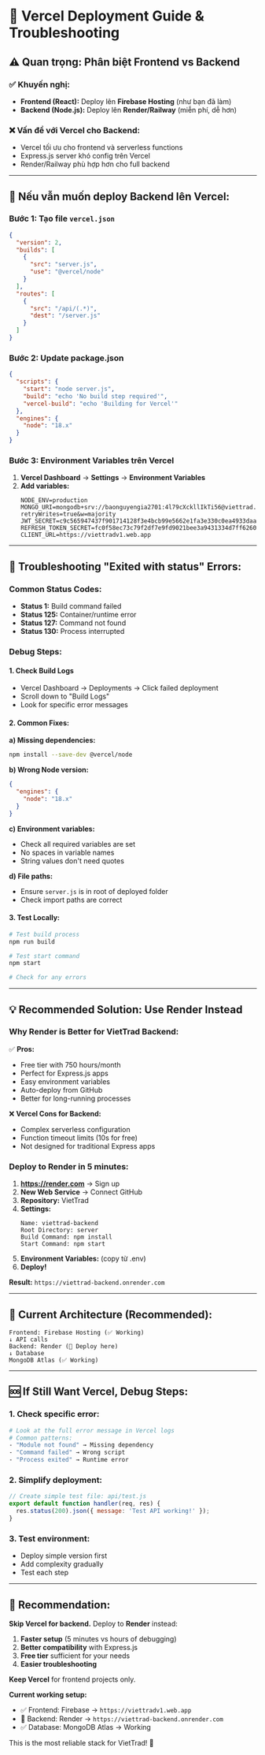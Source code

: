 # 🚀 Vercel Deployment Guide & Troubleshooting

## ⚠️ **Quan trọng: Phân biệt Frontend vs Backend**

### **✅ Khuyến nghị:**
- **Frontend (React):** Deploy lên **Firebase Hosting** (như bạn đã làm)
- **Backend (Node.js):** Deploy lên **Render/Railway** (miễn phí, dễ hơn)

### **❌ Vấn đề với Vercel cho Backend:**
- Vercel tối ưu cho frontend và serverless functions
- Express.js server khó config trên Vercel
- Render/Railway phù hợp hơn cho full backend

---

## 🔧 **Nếu vẫn muốn deploy Backend lên Vercel:**

### **Bước 1: Tạo file `vercel.json`**
```json
{
  "version": 2,
  "builds": [
    {
      "src": "server.js",
      "use": "@vercel/node"
    }
  ],
  "routes": [
    {
      "src": "/api/(.*)",
      "dest": "/server.js"
    }
  ]
}
```

### **Bước 2: Update package.json**
```json
{
  "scripts": {
    "start": "node server.js",
    "build": "echo 'No build step required'",
    "vercel-build": "echo 'Building for Vercel'"
  },
  "engines": {
    "node": "18.x"
  }
}
```

### **Bước 3: Environment Variables trên Vercel**
1. **Vercel Dashboard** → **Settings** → **Environment Variables**
2. **Add variables:**
   ```
   NODE_ENV=production
   MONGO_URI=mongodb+srv://baonguyengia2701:4l79cXckllIkTi56@viettrad.nsmhzg6.mongodb.net/viettrad?retryWrites=true&w=majority
   JWT_SECRET=c9c565947437f901714128f3e4bcb99e5662e1fa3e330c0ea4933daaa8d5e661
   REFRESH_TOKEN_SECRET=fc0f58ec73c79f2df7e9fd9021bee3a9431334d7ff6260ccc86df09827d2e70b
   CLIENT_URL=https://viettradv1.web.app
   ```

---

## 🚨 **Troubleshooting "Exited with status" Errors:**

### **Common Status Codes:**
- **Status 1:** Build command failed
- **Status 125:** Container/runtime error  
- **Status 127:** Command not found
- **Status 130:** Process interrupted

### **Debug Steps:**

#### **1. Check Build Logs**
- Vercel Dashboard → Deployments → Click failed deployment
- Scroll down to "Build Logs"
- Look for specific error messages

#### **2. Common Fixes:**

**a) Missing dependencies:**
```bash
npm install --save-dev @vercel/node
```

**b) Wrong Node version:**
```json
{
  "engines": {
    "node": "18.x"
  }
}
```

**c) Environment variables:**
- Check all required variables are set
- No spaces in variable names
- String values don't need quotes

**d) File paths:**
- Ensure `server.js` is in root of deployed folder
- Check import paths are correct

#### **3. Test Locally:**
```bash
# Test build process
npm run build

# Test start command
npm start

# Check for any errors
```

---

## 💡 **Recommended Solution: Use Render Instead**

### **Why Render is Better for VietTrad Backend:**

✅ **Pros:**
- Free tier with 750 hours/month
- Perfect for Express.js apps
- Easy environment variables
- Auto-deploy from GitHub
- Better for long-running processes

❌ **Vercel Cons for Backend:**
- Complex serverless configuration
- Function timeout limits (10s for free)
- Not designed for traditional Express apps

### **Deploy to Render in 5 minutes:**

1. **https://render.com** → Sign up
2. **New Web Service** → Connect GitHub
3. **Repository:** VietTrad
4. **Settings:**
   ```
   Name: viettrad-backend
   Root Directory: server
   Build Command: npm install
   Start Command: npm start
   ```
5. **Environment Variables:** (copy từ .env)
6. **Deploy!**

**Result:** `https://viettrad-backend.onrender.com`

---

## 🔄 **Current Architecture (Recommended):**

```
Frontend: Firebase Hosting (✅ Working)
↓ API calls
Backend: Render (🚀 Deploy here)
↓ Database
MongoDB Atlas (✅ Working)
```

---

## 🆘 **If Still Want Vercel, Debug Steps:**

### **1. Check specific error:**
```bash
# Look at the full error message in Vercel logs
# Common patterns:
- "Module not found" → Missing dependency
- "Command failed" → Wrong script
- "Process exited" → Runtime error
```

### **2. Simplify deployment:**
```javascript
// Create simple test file: api/test.js
export default function handler(req, res) {
  res.status(200).json({ message: 'Test API working!' });
}
```

### **3. Test environment:**
- Deploy simple version first
- Add complexity gradually
- Test each step

---

## 🎯 **Recommendation:**

**Skip Vercel for backend.** Deploy to **Render** instead:

1. **Faster setup** (5 minutes vs hours of debugging)
2. **Better compatibility** with Express.js
3. **Free tier** sufficient for your needs
4. **Easier troubleshooting**

**Keep Vercel** for frontend projects only.

**Current working setup:**
- ✅ Frontend: Firebase → `https://viettradv1.web.app`
- 🚀 Backend: Render → `https://viettrad-backend.onrender.com`
- ✅ Database: MongoDB Atlas → Working

This is the most reliable stack for VietTrad! 🎉 